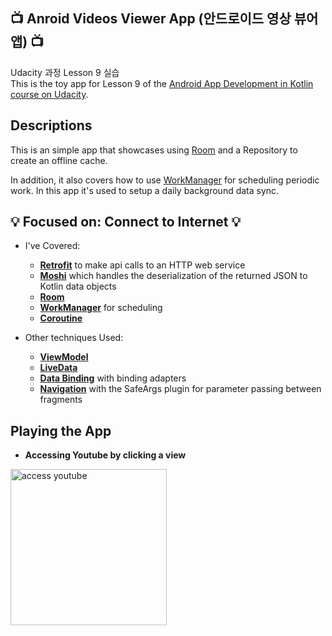 ## :tv: Anroid Videos Viewer App (안드로이드 영상 뷰어 앱) :tv:
Udacity 과정 Lesson 9 실습 <br>
This is the toy app for Lesson 9 of the [Android App Development in Kotlin course on Udacity](https://classroom.udacity.com/courses/ud9012).

## Descriptions
This is an simple app that showcases using [Room](https://developer.android.com/topic/libraries/architecture/room) 
and a Repository to create an offline cache.

In addition, it also covers how to use 
[WorkManager](https://developer.android.com/topic/libraries/architecture/workmanager) for scheduling
periodic work. In this app it's used to setup a daily background data sync.

## :bulb: Focused on: Connect to Internet :bulb:
* I've Covered:
  * **[Retrofit](https://square.github.io/retrofit/)** to make api calls to an HTTP web service
  * **[Moshi](https://github.com/square/moshi)** which handles the deserialization of the returned JSON to Kotlin data objects 
  * **[Room](https://developer.android.com/topic/libraries/architecture/room)**
  * **[WorkManager](https://developer.android.com/topic/libraries/architecture/workmanager)** for scheduling
  * **[Coroutine](https://developer.android.com/topic/libraries/architecture/coroutines)**
  
* Other techniques Used:
  * **[ViewModel](https://developer.android.com/topic/libraries/architecture/viewmodel)**
  * **[LiveData](https://developer.android.com/topic/libraries/architecture/livedata)**
  * **[Data Binding](https://developer.android.com/topic/libraries/data-binding/)** with binding adapters
  * **[Navigation](https://developer.android.com/topic/libraries/architecture/navigation/)** with the SafeArgs plugin for parameter passing between fragments

## Playing the App
* **Accessing Youtube by clicking a view**
<img width="250" alt = "access youtube" src = "https://user-images.githubusercontent.com/49539592/93312135-cdf26900-f841-11ea-9925-1ce90419c359.gif">
<br/>
